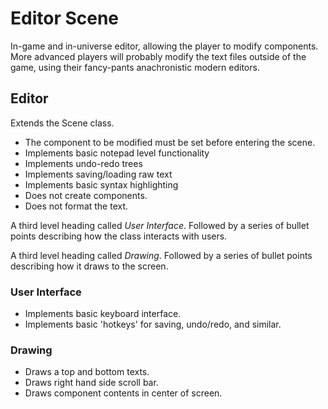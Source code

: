 # Editor Scene

In-game and in-universe editor, allowing the player to modify components.  More advanced players
will probably modify the text files outside of the game, using their fancy-pants anachronistic
modern editors.

## Editor

Extends the Scene class.

* The component to be modified must be set before entering the scene.
* Implements basic notepad level functionality
* Implements undo-redo trees
* Implements saving/loading raw text
* Implements basic syntax highlighting
* Does not create components.
* Does not format the text.

A third level heading called *User Interface*.  Followed by a series of
bullet points describing how the class interacts with users.

A third level heading called *Drawing*.  Followed by a series of bullet
points describing how it draws to the screen.

### User Interface

* Implements basic keyboard interface.
* Implements basic 'hotkeys' for saving, undo/redo, and similar.

### Drawing

* Draws a top and bottom texts.
* Draws right hand side scroll bar.
* Draws component contents in center of screen.
